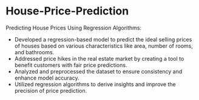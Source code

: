 # House-Price-Prediction

Predicting House Prices Using Regression Algorithms:

- Developed a regression-based model to predict the ideal selling prices of houses based on various characteristics like area, number of rooms, and bathrooms.
- Addressed price hikes in the real estate market by creating a tool to benefit customers with fair price predictions.
- Analyzed and preprocessed the dataset to ensure consistency and enhance model accuracy.
- Utilized regression algorithms to derive insights and improve the precision of price prediction.
